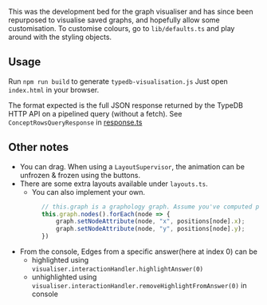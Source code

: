 This was the development bed for the graph visualiser and has since been repurposed to visualise saved graphs, and hopefully allow some customisation.
To customise colours, go to `lib/defaults.ts` and play around with the styling objects.

## Usage
Run `npm run build` to generate `typedb-visualisation.js`
Just open `index.html` in your browser. 

The format expected is the full JSON response returned by the TypeDB HTTP API on a pipelined query (without a fetch).
See `ConceptRowsQueryResponse` in [response.ts](src/typedb-driver/response.ts)

## Other notes
* You can drag. When using a `LayoutSupervisor`, the animation can be unfrozen & frozen using the buttons.
* There are some extra layouts available under `layouts.ts`. 
  - You can also implement your own. 
  ```typescript
        // this.graph is a graphology graph. Assume you've computed positions. 
        this.graph.nodes().forEach(node => {
            graph.setNodeAttribute(node, "x", positions[node].x);
            graph.setNodeAttribute(node, "y", positions[node].y);
        })
  ```
* From the console, Edges from a specific answer(here at index 0) can be
  - highlighted using `visualiser.interactionHandler.highlightAnswer(0)`
  - unhighlighted using `visualiser.interactionHandler.removeHighlightFromAnswer(0)` in console